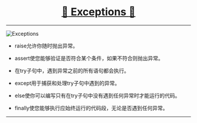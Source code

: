 [<h1 align = "center">:rocket: Exceptions :facepunch:</h1>][0]

---
![Exceptions][1]

- raise允许你随时抛出异常。

- assert使您能够验证是否符合某个条件，如果不符合则抛出异常。

- 在try子句中，遇到异常之前的所有语句都会执行。

- except用于捕获和处理try子句中遇到的异常。

- else使你可以编写只有在try子句中没有遇到任何异常时才能运行的代码。

- finally使您能够执行应始终运行的代码段，无论是否遇到任何异常。








---
[0]: https://mp.weixin.qq.com/s/8wkotC9PdgGLCIMRHPL8SQ
[1]: https://mmbiz.qpic.cn/mmbiz_jpg/GJM4P9zwRq9y5l5dM3a1eibtphasJdlSG8SbDBSwB49Flr2svmcGlh0hFfZ8yK3zKowgUbWBL7ZQjKOFTK5sB9A/640?wx_fmt=jpeg&tp=webp&wxfrom=5&wx_lazy=1
